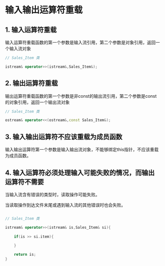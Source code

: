 # 输入输出运算符重载

## 1. 输入运算符重载

输入运算符重载函数的第一个参数是输入流引用，第二个参数是对象引用，返回一个输入流对象

```c++
// Sales_Item 类

istream& operator>>(istream&,Sales_Item&); 

```

## 2. 输出运算符重载

输出运算符重载函数的第一个参数是非const的输出流引用，第二个参数是const的对象引用，返回一个输出流对象

```c++
// Sales_Item 类

ostream& operator<<(ostream&,const Sales_Item&); 

```

## 3. 输入输出运算符不应该重载为成员函数

输入输出运算符第一个参数是输入输出流对象，不能够绑定this指针，不应该重载为成员函数。


## 4. 输入运算符必须处理输入可能失败的情况，而输出运算符不需要

当输入流含有错误的类型时，读取操作可能失败。

当读取操作到达文件末尾或遇到输入流的其他错误时也会失败。


```c++

// Sales_Item 类

istream& operator>>(istream& is,Sales_Item& si){
    
    if(is >> si.item){
    
    }

    return is;
}


```